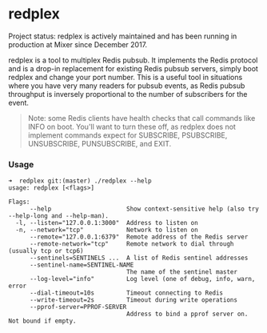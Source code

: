 # redplex

Project status: redplex is actively maintained and has been running in production at Mixer since December 2017.

redplex is a tool to multiplex Redis pubsub. It implements the Redis protocol and is a drop-in replacement for existing Redis pubsub servers, simply boot redplex and change your port number. This is a useful tool in situations where you have very many readers for pubsub events, as Redis pubsub throughput is inversely proportional to the number of subscribers for the event.

> Note: some Redis clients have health checks that call commands like INFO on boot. You'll want to turn these off, as redplex does not implement commands expect for SUBSCRIBE, PSUBSCRIBE, UNSUBSCRIBE, PUNSUBSCRIBE, and EXIT. 

### Usage

```
➜  redplex git:(master) ./redplex --help
usage: redplex [<flags>]

Flags:
      --help                     Show context-sensitive help (also try --help-long and --help-man).
  -l, --listen="127.0.0.1:3000"  Address to listen on
  -n, --network="tcp"            Network to listen on
      --remote="127.0.0.1:6379"  Remote address of the Redis server
      --remote-network="tcp"     Remote network to dial through (usually tcp or tcp6)
      --sentinels=SENTINELS ...  A list of Redis sentinel addresses
      --sentinel-name=SENTINEL-NAME
                                 The name of the sentinel master
      --log-level="info"         Log level (one of debug, info, warn, error
      --dial-timeout=10s         Timeout connecting to Redis
      --write-timeout=2s         Timeout during write operations
      --pprof-server=PPROF-SERVER
                                 Address to bind a pprof server on. Not bound if empty.
```

